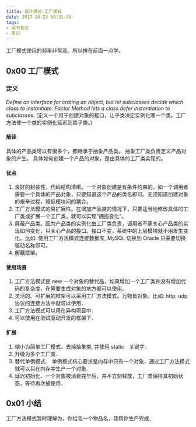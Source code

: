 ```yaml
---
title: 设计模式-工厂模式
date: 2017-10-23 06:31:49
tags:
- 读书笔记
- 笔记
---
```


工厂模式使用的频率非常高。所以排在前面一点学。

##  0x00 工厂模式

### 定义
 *Define an interface for crating an object, but let subclasses decide which class to instantiate. Factor Method lets a class defer instantiation to subclasses.* 
 (定义一个用于创建对象的接口，让子类决定实例化哪一个类。工厂方法使一个类的实例化延迟到其子类。)

<!--more-->
#### 解读
具体的产品类可以有很多个，都继承于抽象产品类。
抽象工厂类负责定义产品对象的产生。
具体如何创建一个产品的对象，是由具体的工厂类实现的。
#### 优点
1. 良好的封装性，代码结构清晰。一个对象创建是有条件约束的，如一个调用者需要一个具体的产品对象，只要知道这个产品的类名即可。无须知道创建对象的艰辛过程，降低模块间的耦合。
2. 工厂方法模式的易扩展性。在增加产品类的情况下，只要适当地修改具体的工厂类或扩展一个工厂类，就可以实现“拥抱变化”。
3. 屏蔽产品类。因为产品类的实例化由工厂类负责，调用者不需关心产品类的实现如何变化，只关心产品的接口。接口不变，系统中的上层模块就不用发生变化。比如: 使用工厂方法模式连接数据库, MySQL 切换到 Oracle 只需要切换驱动名称即可。
4. 解藕框架。
#### 使用场景
1. 工厂方法模式是 new 一个对象的替代品，如果增加一个工厂类并没有增加代码的复杂度，在需要生成对象的地方都可以使用。
2. 灵活的、可扩展的框架可以采用工厂方法模式。万物皆对象。比如: http, udp协议的连接方法中就可以使用．
3. 工厂方法模式可以用在异构项目中．
4. 可以使用在测试驱动开发的框架下．
#### 扩展
1. 缩小为简单工厂模式．去掉抽象类, 并使用 static　关键字．
2. 升级为多个工厂类．
3. 替代单例模式.　单例模式核心要求是内存中只有一个对象，通过工厂方法模式就可以只在内存中生产一个对象．
4. 延迟初始化．一个对象被消费完毕后，并不立刻释放，工厂类保持其初始状态，等待再次被使用．

## 0x01 小结
工厂方法模式暂时理解为，你给我一个物品名，我帮你生产完成．
<!--more-->
